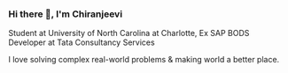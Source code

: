 ### Hi there 👋, I'm Chiranjeevi

Student at University of North Carolina at Charlotte, Ex SAP BODS Developer at Tata Consultancy Services

I love solving complex real-world problems & making world a better place.

<!--

- 🔭 I’m currently working on ...
- 🌱 I’m currently learning ...
- 👯 I’m looking to collaborate on ...
- 🤔 I’m looking for help with ...
- 💬 Ask me about ...
- 📫 How to reach me: ...
- 😄 Pronouns: ...
- ⚡ Fun fact: ...
-->
